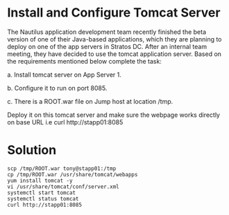 # Install and Configure Tomcat Server
The Nautilus application development team recently finished the beta version of one of their Java-based applications, which they are planning to deploy on one of the app servers in Stratos DC. After an internal team meeting, they have decided to use the tomcat application server. Based on the requirements mentioned below complete the task:



a. Install tomcat server on App Server 1.

b. Configure it to run on port 8085.

c. There is a ROOT.war file on Jump host at location /tmp.


Deploy it on this tomcat server and make sure the webpage works directly on base URL i.e curl http://stapp01:8085

# Solution
`scp /tmp/ROOT.war tony@stapp01:/tmp`  
`cp /tmp/ROOT.war /usr/share/tomcat/webapps`  
`yum install tomcat -y`  
`vi /usr/share/tomcat/conf/server.xml`  
`systemctl start tomcat`  
`systemctl status tomcat`  
`curl http://stapp01:8085`
